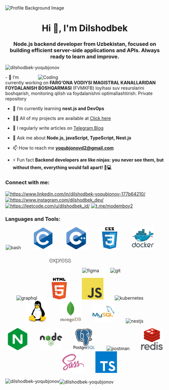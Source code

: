  <img src="https://media.licdn.com/dms/image/v2/D4E16AQGikGqTE7aDpA/profile-displaybackgroundimage-shrink_350_1400/profile-displaybackgroundimage-shrink_350_1400/0/1729098643803?e=1735171200&v=beta&t=i2FgVuesZ3OHS7_WyvAIOmuJIcM42c3OjVD6JDdIkow" alt="Profile Background Image" style=" height: 220px; width: 100vh+220px;"/>
<h1 align="center">Hi 👋, I'm Dilshodbek</h1>
<h3 align="center">Node.js backend developer from Uzbekistan, focused on building efficient server-side applications and APIs. Always ready to learn and improve.</h3>

<p align="left"> <img src="https://komarev.com/ghpvc/?username=dilshodbek-yoqubjonov&label=Profile%20views&color=0e75b6&style=flat" alt="dilshodbek-yoqubjonov" /> </p>
<img align="right" alt="Coding" width="400" src="https://media.tenor.com/rePDfDWO3XoAAAAd/hacking.gif"> 
- 🔭 I’m currently working on <b>FARG‘ONA VODIYSI MAGISTRAL KANALLARIDAN FOYDALANISH BOSHQARMASI</b> (FVMKFB) loyihasi suv resurslarini boshqarish, monitoring qilish va foydalanishni optimallashtirish. Private repository 

- 🌱 I’m currently learning **nest.js and DevOps**

- 👨‍💻 All of my projects are available at <a href="https://github.com/dilshodbek-yoqubjonov/dilshodbek-yoqubjonov.git">Click here</a>

- 📝 I regularly write articles on <a href="https://t.me/sariq_javascript">Telegram Blog</a>

- 💬 Ask me about **Node.js, javaScript, TypeScript, Nest.js**

- 📫 How to reach me **yoqubjonovd2@gmail.com**

- ⚡ Fun fact **Backend developers are like ninjas: you never see them, but without them, everything would fall apart! 🥷💻**

<h3 align="left">Connect with me:</h3>
<p align="left">
<a href="https://www.linkedin.com/in/dilshodbek-yoqubjonov-177b64210" target="blank"><img align="center" src="https://raw.githubusercontent.com/rahuldkjain/github-profile-readme-generator/master/src/images/icons/Social/linked-in-alt.svg" alt="https://www.linkedin.com/in/dilshodbek-yoqubjonov-177b64210/" height="40" width="50" /></a>
<a href="https://instagram.com/https://www.instagram.com/dilshodbek_dev/" target="blank"><img align="center" src="https://raw.githubusercontent.com/rahuldkjain/github-profile-readme-generator/master/src/images/icons/Social/instagram.svg" alt="https://www.instagram.com/dilshodbek_dev/" height="40" width="50" /></a>
<a href="https://www.leetcode.com/https://leetcode.com/u/dilshodbek_id/" target="blank"><img align="center" src="https://raw.githubusercontent.com/rahuldkjain/github-profile-readme-generator/master/src/images/icons/Social/leet-code.svg" alt="https://leetcode.com/u/dilshodbek_id/" height="40" width="50"/></a>
 <a href="https://t.me/modemboy2" target="blank"><img align="center" src="https://upload.wikimedia.org/wikipedia/commons/thumb/8/82/Telegram_logo.svg/2048px-Telegram_logo.svg.png" alt="t.me/modemboy2" height="40" width="50" /></a>
</p>




<h3 align="left">Languages and Tools:</h3>
<p align="left" style="text-align: center;">
    <img src="https://www.vectorlogo.zone/logos/gnu_bash/gnu_bash-icon.svg" alt="bash" width="70" height="70"/>  
    &nbsp;&nbsp;&nbsp;&nbsp;&nbsp;&nbsp;&nbsp;
    <img src="https://raw.githubusercontent.com/devicons/devicon/master/icons/c/c-original.svg" alt="c" width="70" height="70"/>  
    &nbsp;&nbsp;&nbsp;&nbsp;&nbsp;&nbsp;&nbsp;
    <img src="https://raw.githubusercontent.com/devicons/devicon/master/icons/cplusplus/cplusplus-original.svg" alt="cplusplus" width="70" height="70"/>  
    &nbsp;&nbsp;&nbsp;&nbsp;&nbsp;&nbsp;&nbsp;
    <img src="https://raw.githubusercontent.com/devicons/devicon/master/icons/css3/css3-original-wordmark.svg" alt="css3" width="70" height="70"/>  
    &nbsp;&nbsp;&nbsp;&nbsp;&nbsp;&nbsp;&nbsp;
    <img src="https://raw.githubusercontent.com/devicons/devicon/master/icons/docker/docker-original-wordmark.svg" alt="docker" width="70" height="70"/>  
    &nbsp;&nbsp;&nbsp;&nbsp;&nbsp;&nbsp;&nbsp;
    <img src="https://raw.githubusercontent.com/devicons/devicon/master/icons/express/express-original-wordmark.svg" alt="express" width="70" height="70"/>  
    &nbsp;&nbsp;&nbsp;&nbsp;&nbsp;&nbsp;&nbsp;
    <img src="https://www.vectorlogo.zone/logos/figma/figma-icon.svg" alt="figma" width="70" height="70"/>  
    &nbsp;&nbsp;&nbsp;&nbsp;&nbsp;&nbsp;&nbsp;
    <img src="https://www.vectorlogo.zone/logos/git-scm/git-scm-icon.svg" alt="git" width="70" height="70"/>  
</p>
<p align="left" style="text-align: center;">
    <img src="https://www.vectorlogo.zone/logos/graphql/graphql-icon.svg" alt="graphql" width="70" height="70"/>  
    &nbsp;&nbsp;&nbsp;&nbsp;&nbsp;&nbsp;&nbsp;
    <img src="https://raw.githubusercontent.com/devicons/devicon/master/icons/html5/html5-original-wordmark.svg" alt="html5" width="70" height="70"/>  
    &nbsp;&nbsp;&nbsp;&nbsp;&nbsp;&nbsp;&nbsp;
    <img src="https://raw.githubusercontent.com/devicons/devicon/master/icons/javascript/javascript-original.svg" alt="javascript" width="70" height="70"/>  
    &nbsp;&nbsp;&nbsp;&nbsp;&nbsp;&nbsp;&nbsp;
    <img src="https://www.vectorlogo.zone/logos/kubernetes/kubernetes-icon.svg" alt="kubernetes" width="70" height="70"/>  
    &nbsp;&nbsp;&nbsp;&nbsp;&nbsp;&nbsp;&nbsp;
    <img src="https://raw.githubusercontent.com/devicons/devicon/master/icons/linux/linux-original.svg" alt="linux" width="70" height="70"/>  
    &nbsp;&nbsp;&nbsp;&nbsp;&nbsp;&nbsp;&nbsp;
    <img src="https://raw.githubusercontent.com/devicons/devicon/master/icons/mongodb/mongodb-original-wordmark.svg" alt="mongodb" width="70" height="70"/>  
    &nbsp;&nbsp;&nbsp;&nbsp;&nbsp;&nbsp;&nbsp;
    <img src="https://raw.githubusercontent.com/devicons/devicon/master/icons/mysql/mysql-original-wordmark.svg" alt="mysql" width="70" height="70"/>  
    &nbsp;&nbsp;&nbsp;&nbsp;&nbsp;&nbsp;&nbsp;
    <img src="https://upload.wikimedia.org/wikipedia/commons/thumb/a/a8/NestJS.svg/497px-NestJS.svg.png" alt="nestjs" width="70" height="70"/>  
</p>
<p align="left" style="text-align: center;">
    <img src="https://raw.githubusercontent.com/devicons/devicon/master/icons/nginx/nginx-original.svg" alt="nginx" width="70" height="70"/>  
    &nbsp;&nbsp;&nbsp;&nbsp;&nbsp;&nbsp;&nbsp;
    <img src="https://raw.githubusercontent.com/devicons/devicon/master/icons/nodejs/nodejs-original-wordmark.svg" alt="nodejs" width="70" height="70"/>  
    &nbsp;&nbsp;&nbsp;&nbsp;&nbsp;&nbsp;&nbsp;
    <img src="https://raw.githubusercontent.com/devicons/devicon/master/icons/postgresql/postgresql-original-wordmark.svg" alt="postgresql" width="70" height="70"/>  
    &nbsp;&nbsp;&nbsp;&nbsp;&nbsp;&nbsp;&nbsp;
    <img src="https://www.vectorlogo.zone/logos/getpostman/getpostman-icon.svg" alt="postman" width="70" height="70"/>  
    &nbsp;&nbsp;&nbsp;&nbsp;&nbsp;&nbsp;&nbsp;
    <img src="https://raw.githubusercontent.com/devicons/devicon/master/icons/redis/redis-original-wordmark.svg" alt="redis" width="70" height="70"/>  
    &nbsp;&nbsp;&nbsp;&nbsp;&nbsp;&nbsp;&nbsp;
    <img src="https://raw.githubusercontent.com/devicons/devicon/master/icons/sass/sass-original.svg" alt="sass" width="70" height="70"/>  
    &nbsp;&nbsp;&nbsp;&nbsp;&nbsp;&nbsp;&nbsp;
    <img src="https://raw.githubusercontent.com/devicons/devicon/master/icons/typescript/typescript-original.svg" alt="typescript" width="70" height="70"/>  
</p>

<p><img align="left" src="https://github-readme-stats.vercel.app/api/top-langs?username=dilshodbek-yoqubjonov&show_icons=true&locale=en&layout=compact" alt="dilshodbek-yoqubjonov" /></p>
<p><img align="center" src="https://github-readme-streak-stats.herokuapp.com/?user=dilshodbek-yoqubjonov&" alt="dilshodbek-yoqubjonov" /></p>

